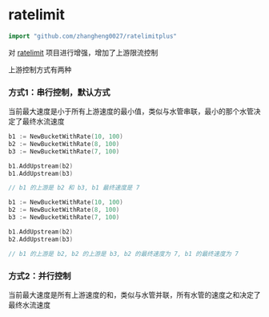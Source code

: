 # ratelimit
```go
import "github.com/zhangheng0027/ratelimitplus"
```
对 [ratelimit](github.com/juju/ratelimit) 项目进行增强，增加了上游限流控制

上游控制方式有两种

### 方式1：串行控制，默认方式

当前最大速度是小于所有上游速度的最小值，类似与水管串联，最小的那个水管决定了最终水流速度

```go
b1 := NewBucketWithRate(10, 100)
b2 := NewBucketWithRate(8, 100)
b3 := NewBucketWithRate(7, 100)

b1.AddUpstream(b2)
b1.AddUpstream(b3)

// b1 的上游是 b2 和 b3, b1 最终速度是 7
```

```go
b1 := NewBucketWithRate(10, 100)
b2 := NewBucketWithRate(8, 100)
b3 := NewBucketWithRate(7, 100)

b1.AddUpstream(b2)
b2.AddUpstream(b3)

// b1 的上游是 b2, b2 的上游是 b3, b2 的最终速度为 7, b1 的最终速度为 7
```

### 方式2：并行控制
当前最大速度是所有上游速度的和，类似与水管并联，所有水管的速度之和决定了最终水流速度

